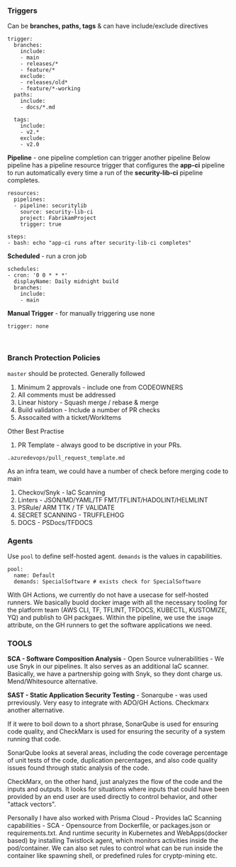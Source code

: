 ### Triggers

Can be **branches, paths, tags** & can have include/exclude directives

```
trigger:
  branches:
	include:
	- main
	- releases/*
	- feature/*
	exclude:
	- releases/old*
	- feature/*-working
  paths:
	include:
	- docs/*.md

  tags:
    include:
    - v2.*
    exclude:
    - v2.0
```

**Pipeline** - one pipeline completion can trigger another pipeline
Below pipeline has a pipeline resource trigger that configures the **app-ci** pipeline to run automatically every time a run of the **security-lib-ci** pipeline completes.
``````
resources:
  pipelines:
  - pipeline: securitylib
    source: security-lib-ci
    project: FabrikamProject
    trigger: true

steps:
- bash: echo "app-ci runs after security-lib-ci completes"
``````

**Scheduled** - run a cron job
```
schedules:
- cron: '0 0 * * *'
  displayName: Daily midnight build
  branches:
    include:
    - main
```

**Manual Trigger**  - for manually triggering use none
```
trigger: none
```
<br>

### Branch Protection Policies
`master` should be protected. Generally followed
1. Minimum 2 approvals - include one from CODEOWNERS
2. All comments must be addressed
3. Linear history - Squash merge / rebase & merge
4. Build validation - Include a number of PR checks
5. Assocaited with a ticket/WorkItems

Other Best Practise
1. PR Template - always good to be dscriptive in your PRs. 
```
.azuredevops/pull_request_template.md
```

As an infra team, we could have a number of check before merging code to main
1. Checkov/Snyk -  IaC Scanning
2. Linters - JSON/MD/YAML/TF FMT/TFLINT/HADOLINT/HELMLINT
3. PSRule/ ARM TTK / TF VALIDATE
4. SECRET SCANNING - TRUFFLEHOG
5. DOCS - PSDocs/TFDOCS


### Agents
Use `pool` to define self-hosted agent. `demands` is the values in capabilities.
```
pool:
  name: Default
  demands: SpecialSoftware # exists check for SpecialSoftware
```

With GH Actions, we currently do not have a usecase for self-hosted runners. We basically buold docker image with all the necessary tooling for the platform team (AWS CLI, TF, TFLINT, TFDOCS, KUBECTL, KUSTOMIZE, YQ) and publish to GH packgaes. Within the pipeline, we use the `image` attribute, on the GH runners to get the software applications we need.

### TOOLS
**SCA - Software Composition Analysis** - Open Source vulnerabilities - We use Snyk in our pipelines. It also serves as an additional IaC scanner. Basically, we have a partnership going with Snyk, so they dont charge us. Mend/Whitesource alternative.

**SAST - Static Application Security Testing** - Sonarqube - was used prreviously. Very easy to integrate with ADO/GH Actions. Checkmarx another alternative.

If it were to boil down to a short phrase, SonarQube is used for ensuring code quality, and CheckMarx is used for ensuring the security of a system running that code.

SonarQube looks at several areas, including the code coverage percentage of unit tests of the code, duplication percentages, and also code quality issues found through static analysis of the code.

CheckMarx, on the other hand, just analyzes the flow of the code and the inputs and outputs. It looks for situations where inputs that could have been provided by an end user are used directly to control behavior, and other "attack vectors".

Personally I have also worked with Prisma Cloud - Provides IaC Scanning capabilities - SCA - Opensource from Dockerfile, or packages.json or requirements.txt. 
And runtime security in Kubernetes and WebApps(docker based) by installing Twistlock agent, which monitors activities inside the pod/container. We can also set rules to control what can be run inside the container like spawning shell, or predefined rules for cryptp-mining etc.